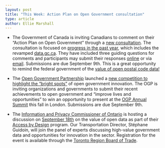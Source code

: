 ```yaml
---
layout: post
title: "This Week: Action Plan on Open Government consultation"
type: article
author: Ellie Marshall
---
```

- The Government of Canada is inviting Canadians to comment on their “Action Plan on Open Government” through a [new consultation](http://data.gc.ca/eng/consultations/year1). The consultation is focused on [progress in the past year](http://data.gc.ca/eng/canadas-action-plan-open-government-key-year-1-progress-highlights), which includes the revamped [data.gc.ca](http://data.gc.ca). They have included three guiding questions for comments and participants may submit their responses [online](http://data.gc.ca/eng/consultations/year1) or via [email](mailto:open-ouvert@tbs-sct.gc.ca). Submissions are due September 9th. This is a great opportunity to remind the federal government of the [value of open postal code data!](http://blog.opennorth.ca/2013/03/05/open-postal-code-data-now/)

- The [Open Government Partnership](http://www.opengovernmentpartnership.org) launched a [new competition to highlight the “bright spots”](http://www.opengovpartnership.org/bright-spots-competition) of open government innovation. The OGP is inviting organizations and governments to submit their recent achievements to open government and “improve lives and opportunities” to win an opportunity to present at the [OGP Annual Summit](http://www.opengovpartnership.org/ogp-london-annual-summit) this fall in London. Submissions are due September 9th. 

- The [Information and Privacy Commissioner of Ontario](http://www.ipc.on.ca) is hosting a discussion on [September 18th](http://www.ipc.on.ca/english/Access-to-Information/Right-to-Know/) on the value of open data as part of their [Access by Design](http://www.ipc.on.ca/english/access-to-information/Introduction-to-AbD/) program. Our Transportation Director, Stéphane Guidoin, will join the panel of experts discussing high-value government data and opportunities for innovation in the sector. Registration for the event is available through the [Toronto Region Board of Trade](http://www.bot.com/source/Meetings/cMeetingFunctionDetail.cfm?Section=Calendar&PRODUCT_MAJOR=DS091813).
